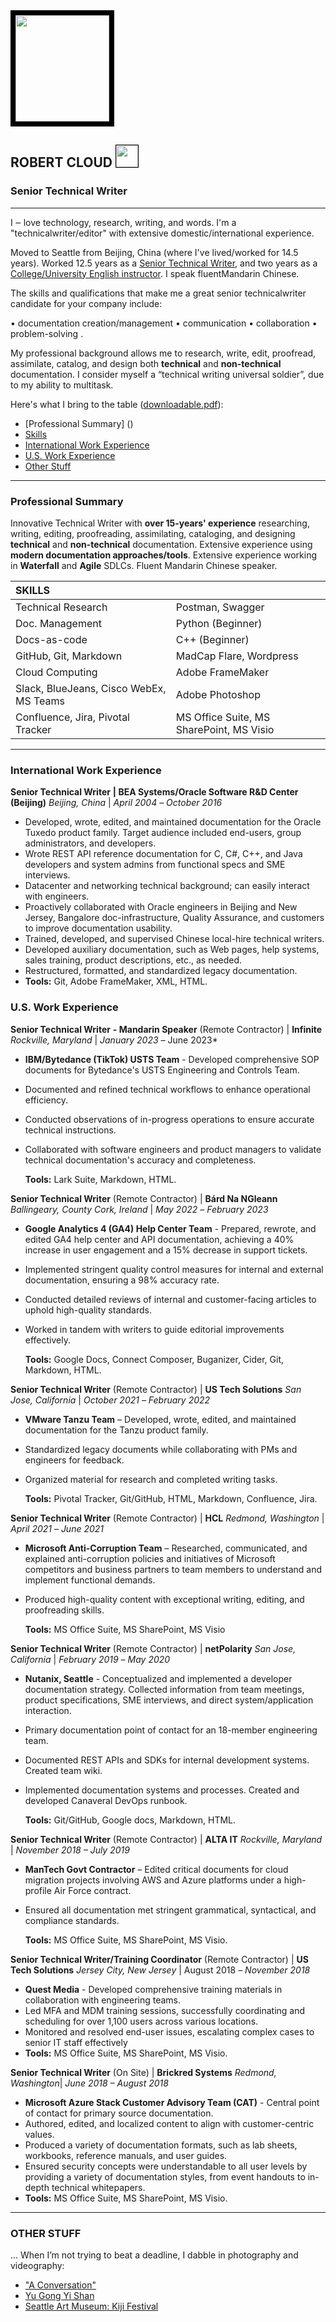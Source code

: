 <img style="max-width:95%;border:8px solid black;" src="https://github.com/keshihua5/resume/blob/master/images/me2.png" width="150" height="170">

## ROBERT CLOUD <img style="max-width:95%;border:1px solid black;" src="https://github.com/keshihua5/resume/blob/master/images/covid-19.png" width="35" height="35">

### Senior Technical Writer

------

 I ‒ love technology, research, writing, and words. I'm a "technicalwriter/editor" with extensive domestic/international experience. 

Moved to Seattle from Beijing, China (where I've lived/worked for 14.5 years). Worked 12.5 years as a [Senior Technical Writer](https://github.com/keshihua5/resume/blob/master/images/rc_lor.pdf), and two years as a [College/University English instructor](https://youtu.be/H2Brkd42aIc). I speak fluentMandarin Chinese. 

 The skills and qualifications that make me a great senior technicalwriter candidate for your company include:

• documentation creation/management
• communication
• collaboration
• problem-solving .

My professional background allows me to research, write, edit, proofread, assimilate, catalog, and design both **technical** and **non-technical** documentation. I consider myself a “technical writing universal soldier”, due to my ability to multitask. 

Here's what I bring to the table ([downloadable.pdf](images/rcloudres.pdf)):

- [Professional Summary] ()
- [Skills](https://github.com/keshihua5/resume#skills)    
- [International Work Experience]( https://github.com/keshihua5/resume#international-work-experience)
- [U.S. Work Experience]( https://github.com/keshihua5/resume#u.s.-work-experience)
- [Other Stuff](https://github.com/keshihua5/resume#other-stuff)  

------

### Professional Summary

Innovative Technical Writer with **over 15-years' experience** researching, writing, editing, proofreading, assimilating, cataloging, and designing **technical** and **non-technical** documentation. Extensive experience using **modern documentation approaches/tools**. Extensive experience working in **Waterfall** and **Agile** SDLCs. Fluent Mandarin Chinese speaker. 

| **SKILLS**           |      |
| :--------------------------- | :---------------- |
| Technical Research                      | Postman, Swagger |
| Doc. Management                         | Python (Beginner)                        |
| Docs-as-code                            | C++ (Beginner)            |
| GitHub, Git, Markdown                   | MadCap Flare, Wordpress                  |
| Cloud Computing                         | Adobe FrameMaker            |
| Slack, BlueJeans, Cisco WebEx, MS Teams | Adobe Photoshop                          |
| Confluence, Jira, Pivotal Tracker       | MS Office Suite, MS SharePoint, MS Visio |


------

### International Work Experience

**Senior Technical Writer** **| BEA Systems/Oracle Software R&D Center (Beijing)** *Beijing, China* | *April* *2004* *–* *October 2016*

- Developed, wrote, edited, and maintained documentation for the Oracle Tuxedo product family. Target audience included end-users, group administrators, and developers.   
- Wrote REST API reference documentation for C, C#, C++, and Java developers and system admins from functional specs and SME interviews.     
- Datacenter and networking technical background; can easily interact with engineers.    
- Proactively collaborated with Oracle engineers in Beijing and New Jersey, Bangalore doc-infrastructure, Quality Assurance, and customers to improve documentation usability.     
- Trained, developed, and supervised Chinese local-hire technical writers.     
- Developed auxiliary documentation, such as Web pages, help systems, sales training, product descriptions, etc., as needed. 
- Restructured, formatted, and standardized legacy documentation.    
- **Tools:** Git, Adobe FrameMaker, XML, HTML.    

### U.S. Work Experience

**Senior Technical Writer** **- Mandarin Speaker**  (Remote Contractor) | **Infinite** *Rockville, Maryland* | *January 2023* *–* June 2023*

- **IBM/Bytedance (TikTok) USTS Team** - Developed comprehensive SOP documents for Bytedance's USTS Engineering and Controls Team.

- Documented and refined technical workflows to enhance operational efficiency.

- Conducted observations of in-progress operations to ensure accurate technical instructions.

- Collaborated with software engineers and product managers to validate technical documentation's accuracy and completeness.

  **Tools:** Lark Suite, Markdown, HTML.

**Senior Technical Writer**  (Remote Contractor) | **Bárd Na NGleann** *Ballingeary, County Cork, Ireland* | *May 2022* *–* *February 2023*

- **Google Analytics 4 (GA4) Help Center Team** - Prepared, rewrote, and edited GA4 help center and API documentation, achieving a 40% increase in user engagement and a 15% decrease in support tickets.

- Implemented stringent quality control measures for internal and external documentation, ensuring a 98% accuracy rate.

- Conducted detailed reviews of internal and customer-facing articles to uphold high-quality standards.

- Worked in tandem with writers to guide editorial improvements effectively.

  **Tools:** Google Docs, Connect Composer, Buganizer, Cider, Git, Markdown, HTML. 

**Senior Technical Writer**  (Remote Contractor) | **US Tech Solutions** *San Jose, California* | *October 2021* *–* *February 2022*

- **VMware Tanzu Team** – Developed, wrote, edited, and maintained documentation for the Tanzu product family. 

- Standardized legacy documents while collaborating with PMs and engineers for feedback.

- Organized material for research and completed writing tasks.

  **Tools:** Pivotal Tracker, Git/GitHub, HTML, Markdown, Confluence, Jira.

**Senior Technical Writer** (Remote Contractor) | **HCL** *Redmond, Washington* | *April 2021* *–* *June 2021*

- **Microsoft Anti-Corruption Team** – Researched, communicated, and explained anti-corruption policies and initiatives of Microsoft competitors and business partners to team members to understand and implement functional demands. 

- Produced high-quality content with exceptional writing, editing, and proofreading skills.

  **Tools:** MS Office Suite, MS SharePoint, MS Visio          

**Senior Technical Writer** (Remote Contractor) | **netPolarity** *San Jose, California* | *February 2019* *–* *May 2020*

- **Nutanix, Seattle** - Conceptualized and implemented a developer documentation strategy. Collected information from team meetings, product specifications, SME interviews, and direct system/application interaction.

- Primary documentation point of contact for an 18-member engineering team.

- Documented REST APIs and SDKs for internal development systems. Created team wiki.

- Implemented documentation systems and processes. Created and developed Canaveral DevOps runbook.

  **Tools:** Git/GitHub, Google docs, Markdown, HTML.  

**Senior Technical Writer** (Remote Contractor) | **ALTA IT** *Rockville, Maryland* | *November 2018  – July 2019*

- **ManTech Govt Contractor** – Edited critical documents for cloud migration projects involving AWS and Azure platforms under a high-profile Air Force contract.

- Ensured all documentation met stringent grammatical, syntactical, and compliance standards.

  **Tools:** MS Office Suite, MS SharePoint, MS Visio.

**Senior Technical Writer/Training Coordinator** (Remote Contractor) | **US Tech Solutions**  *Jersey City, New Jersey* | August 2018 *–* *November 2018*


- **Quest Media** - Developed comprehensive training materials in collaboration with engineering teams.
- Led MFA and MDM training sessions, successfully coordinating and scheduling for over 1,100 users across various locations.
- Monitored and resolved end-user issues, escalating complex cases to senior IT staff effectively
- **Tools:** MS Office Suite, MS SharePoint, MS Visio.

**Senior Technical Writer**  (On Site) | **Brickred Systems** *Redmond, Washington*| *June 2018 – August 2018*


- **Microsoft Azure Stack Customer Advisory Team (CAT)** -  Central point of contact for primary source documentation.
- Authored, edited, and localized content to align with customer-centric values.
- Produced a variety of documentation formats, such as lab sheets, workbooks, reference manuals, and user guides.
- Ensured security concepts were understandable to all user levels by providing a variety of documentation styles, from event handouts to in-depth technical whitepapers.
- **Tools:** MS Office Suite, MS SharePoint, MS Visio.

------

### OTHER STUFF

... When I’m not trying to beat a deadline, I dabble in photography and videography:

- ["A Conversation"](https://vimeo.com/216641592/75255e335f)
- [Yu Gong Yi Shan](https://youtu.be/RHiEyX-XFSg)  
- [Seattle Art Museum: Kiji Festival](https://photos.google.com/share/AF1QipMcUsvjHf77aqac2PyIQlqXfO3OxdSu2nRquaGH3i5me5L1L53XQHHtWzbKl_NdRw?key=TVdBcEdsTmFoR0ItczVrR2JQM1N5NWItR0N6Tl9B)

